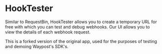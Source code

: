 # HookTester
Similar to RequestBin, HookTester allows you to create a temporary URL for free with which you can test and debug webhooks. Our UI allows you to view the details of each webhook request.

This is a forked version of the original app, used for the purposes of testing and demoing Waypost's SDK's.